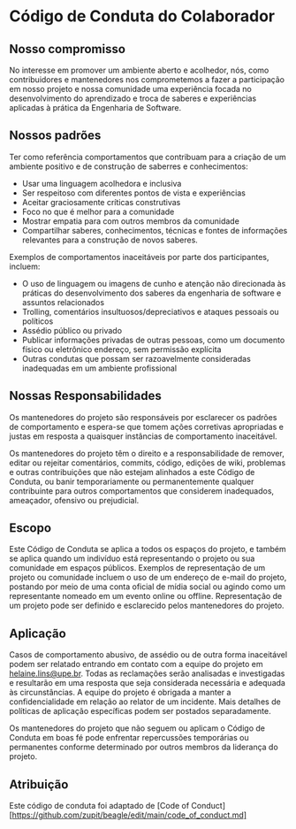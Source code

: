 # Código de Conduta do Colaborador

## Nosso compromisso

No interesse em promover um ambiente aberto e acolhedor, nós, como contribuidores e mantenedores nos comprometemos a fazer a participação em nosso projeto e nossa comunidade uma experiência focada no desenvolvimento do aprendizado e troca de saberes e experiências aplicadas à prática da Engenharia de Software.

## Nossos padrões

Ter como referência comportamentos que contribuam para a criação de um ambiente positivo e de construção de saberres e conhecimentos:

- Usar uma linguagem acolhedora e inclusiva
- Ser respeitoso com diferentes pontos de vista e experiências
- Aceitar graciosamente críticas construtivas
- Foco no que é melhor para a comunidade
- Mostrar empatia para com outros membros da comunidade
- Compartilhar saberes, conhecimentos, técnicas e fontes de informações relevantes para a construção de novos saberes.

Exemplos de comportamentos inaceitáveis por parte dos participantes, incluem:

- O uso de linguagem ou imagens de cunho e atenção não direcionada às práticas do desenvolvimento dos saberes da engenharia de software e assuntos relacionados
- Trolling, comentários insultuosos/depreciativos e ataques pessoais ou políticos
- Assédio público ou privado
- Publicar informações privadas de outras pessoas, como um documento físico ou eletrônico
  endereço, sem permissão explícita
- Outras condutas que possam ser razoavelmente consideradas inadequadas em um
  ambiente profissional

## Nossas Responsabilidades

Os mantenedores do projeto são responsáveis ​​por esclarecer os padrões de comportamento e espera-se que tomem ações corretivas apropriadas e justas em resposta a quaisquer instâncias de comportamento inaceitável.

Os mantenedores do projeto têm o direito e a responsabilidade de remover, editar ou rejeitar comentários, commits, código, edições de wiki, problemas e outras contribuições que não estejam alinhados a este Código de Conduta, ou banir temporariamente ou permanentemente qualquer contribuinte para outros comportamentos que considerem inadequados, ameaçador, ofensivo ou prejudicial.

## Escopo

Este Código de Conduta se aplica a todos os espaços do projeto, e também se aplica quando um indivíduo está representando o projeto ou sua comunidade em espaços públicos.
Exemplos de representação de um projeto ou comunidade incluem o uso de um endereço de e-mail do projeto, postando por meio de uma conta oficial de mídia social ou agindo como um representante nomeado em um evento online ou offline. Representação de um projeto pode ser definido e esclarecido pelos mantenedores do projeto.

## Aplicação

Casos de comportamento abusivo, de assédio ou de outra forma inaceitável podem ser relatado entrando em contato com a equipe do projeto em [helaine.lins@upe.br](helaine.lins@upe.br). Todas as reclamações serão analisadas e investigadas e resultarão em uma resposta que seja considerada necessária e adequada às circunstâncias. A equipe do projeto é obrigada a manter a confidencialidade em relação ao relator de um incidente.
Mais detalhes de políticas de aplicação específicas podem ser postados separadamente.

Os mantenedores do projeto que não seguem ou aplicam o Código de Conduta em boas fé pode enfrentar repercussões temporárias ou permanentes conforme determinado por outros membros da liderança do projeto.

## Atribuição

Este código de conduta foi adaptado de [Code of Conduct][https://github.com/zupit/beagle/edit/main/code_of_conduct.md]
